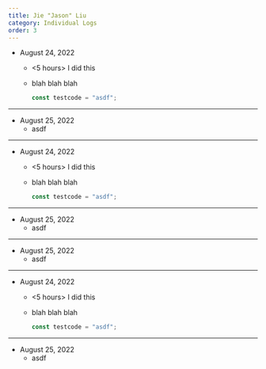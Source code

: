 ```yaml
---
title: Jie "Jason" Liu
category: Individual Logs
order: 3
---
```


* August 24, 2022
  - <5 hours> I did this
  - blah blah blah

    ```ts
    const testcode = "asdf";
    ```

---

* August 25, 2022
  - asdf

---

* August 24, 2022
  - <5 hours> I did this
  - blah blah blah

    ```ts
    const testcode = "asdf";
    ```

---

* August 25, 2022
  - asdf

---

* August 25, 2022
  - asdf

---

* August 24, 2022
  - <5 hours> I did this
  - blah blah blah

    ```ts
    const testcode = "asdf";
    ```

---

* August 25, 2022
  - asdf